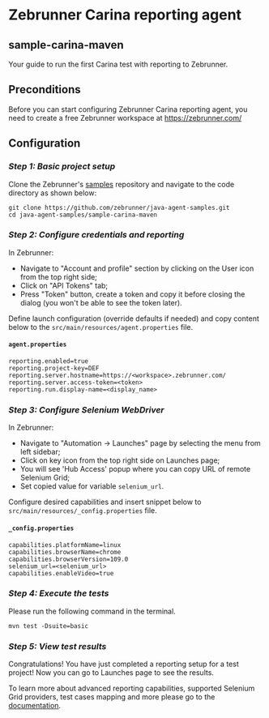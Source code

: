 # Zebrunner Carina reporting agent

## sample-carina-maven

Your guide to run the first Carina test with reporting to Zebrunner.

## Preconditions

Before you can start configuring Zebrunner Carina reporting agent, you need to create a free Zebrunner workspace at https://zebrunner.com/

## Configuration

### _Step 1: Basic project setup_

Clone the Zebrunner's [samples](https://github.com/zebrunner/java-agent-samples) repository and navigate to the code directory as shown below:

```
git clone https://github.com/zebrunner/java-agent-samples.git
cd java-agent-samples/sample-carina-maven
```

### _Step 2: Configure credentials and reporting_

In Zebrunner:

- Navigate to "Account and profile" section by clicking on the User icon from the top right side;
- Click on "API Tokens" tab;
- Press "Token" button, create a token and copy it before closing the dialog (you won't be able to see the token later).

Define launch configuration (override defaults if needed) and copy content below to the `src/main/resources/agent.properties` file.

#### **`agent.properties`**

```
reporting.enabled=true
reporting.project-key=DEF
reporting.server.hostname=https://<workspace>.zebrunner.com/
reporting.server.access-token=<token>
reporting.run.display-name=<display_name>
```

### _Step 3: Configure Selenium WebDriver_

In Zebrunner:

- Navigate to "Automation -> Launches" page by selecting the menu from left sidebar;
- Click on key icon from the top right side on Launches page;
- You will see 'Hub Access' popup where you can copy URL of remote Selenium Grid;
- Set copied value for variable `selenium_url`.

Configure desired capabilities and insert snippet below to `src/main/resources/_config.properties` file.

#### **`_config.properties`**

```
capabilities.platformName=linux
capabilities.browserName=chrome
capabilities.browserVersion=109.0
selenium_url=<selenium_url>
capabilities.enableVideo=true
```

### _Step 4: Execute the tests_

Please run the following command in the terminal.

```
mvn test -Dsuite=basic
```

### _Step 5: View test results_

Congratulations! You have just completed a reporting setup for a test project!
Now you can go to Launches page to see the results.

To learn more about advanced reporting capabilities, supported Selenium Grid providers, test cases mapping and more please go to the [documentation](https://zebrunner.com/documentation/reporting/carina-testng/).